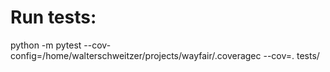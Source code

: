 # Run tests:
python -m pytest --cov-config=/home/walterschweitzer/projects/wayfair/.coveragec --cov=. tests/
